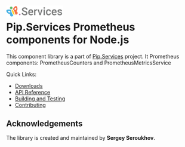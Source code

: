 # <img src="https://github.com/pip-services/pip-services/raw/master/design/Logo.png" alt="Pip.Services Logo" style="max-width:30%"> <br/> Pip.Services Prometheus components for Node.js

This component library is a part of [Pip.Services](https://github.com/pip-services/pip-services) project.
It Prometheus components: PrometheusCounters and PrometheusMetricsService

Quick Links:

* [Downloads](https://github.com/pip-services-node/pip-services-prometheus-node/blob/master/doc/Downloads.md)
* [API Reference](https://rawgit.com/pip-services-node/pip-services-prometheus-node/master/doc/api/index.html)
* [Building and Testing](https://github.com/pip-services-node/pip-services-prometheus-node/blob/master/doc/Development.md)
* [Contributing](https://github.com/pip-services-node/pip-services-prometheus-node/blob/master/doc/Development.md/#contrib)

## Acknowledgements

The library is created and maintained by **Sergey Seroukhov**.
